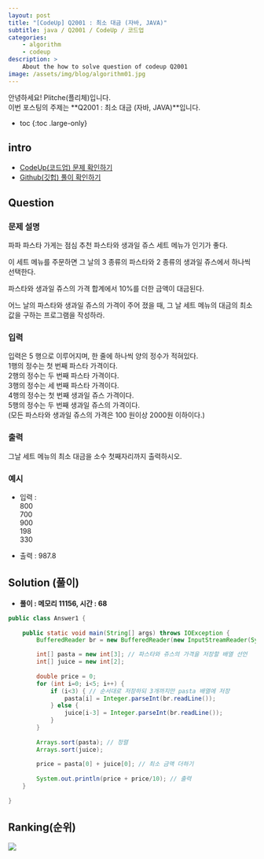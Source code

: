 ```yaml
---
layout: post
title: "[CodeUp] Q2001 : 최소 대금 (자바, JAVA)"
subtitle: java / Q2001 / CodeUp / 코드업
categories:
    - algorithm
    - codeup
description: >
    About the how to solve question of codeup Q2001
image: /assets/img/blog/algorithm01.jpg
---
```


안녕하세요! Plitche(플리체)입니다.  
이번 포스팅의 주제는 **Q2001 : 최소 대금 (자바, JAVA)**입니다.

* toc
{:toc .large-only}

## intro
* [CodeUp(코드업) 문제 확인하기](https://codeup.kr/problem.php?id=2001)  
* [Github(깃헙) 풀이 확인하기](https://github.com/plitche/CodeUp_Solution/tree/master/Q2001~Q2100/Q2001)  

## Question
### 문제 설명
파파 파스타 가게는 점심 추천 파스타와 생과일 쥬스 세트 메뉴가 인기가 좋다.  
  
이 세트 메뉴를 주문하면 그 날의 3 종류의 파스타와 2 종류의 생과일 쥬스에서 하나씩 선택한다.  
  
파스타와 생과일 쥬스의 가격 합계에서 10%를 더한 금액이 대금된다.  
  
어느 날의 파스타와 생과일 쥬스의 가격이 주어 졌을 때, 그 날 세트 메뉴의 대금의 최소값을 구하는 프로그램을 작성하라.  
  
### 입력
입력은 5 행으로 이루어지며, 한 줄에 하나씩 양의 정수가 적혀있다.  
1행의 정수는 첫 번째 파스타 가격이다.  
2행의 정수는 두 번째 파스타 가격이다.  
3행의 정수는 세 번째 파스타 가격이다.  
4행의 정수는 첫 번째 생과일 쥬스 가격이다.  
5행의 정수는 두 번째 생과일 쥬스의 가격이다.  
(모든 파스타와 생과일 쥬스의 가격은 100 원이상 2000원 이하이다.)  

### 출력
그날 세트 메뉴의 최소 대금을 소수 첫째자리까지 출력하시오.  
  
### 예시
* 입력 :  
800  
700  
900  
198  
330  
  
* 출력 : 987.8  
  
## Solution (풀이)
* **풀이 : 메모리 11156, 시간 : 68**  

```java
public class Answer1 {
	
	public static void main(String[] args) throws IOException {
        BufferedReader br = new BufferedReader(new InputStreamReader(System.in));

        int[] pasta = new int[3]; // 파스타와 쥬스의 가격을 저장할 배열 선언
        int[] juice = new int[2];
        
        double price = 0;
        for (int i=0; i<5; i++) {
        	if (i<3) { // 순서대로 저장하되 3개까지만 pasta 배열에 저장
        		pasta[i] = Integer.parseInt(br.readLine());
        	} else {
        		juice[i-3] = Integer.parseInt(br.readLine());
        	}
        }
        
        Arrays.sort(pasta); // 정렬
        Arrays.sort(juice);
        
        price = pasta[0] + juice[0]; // 최소 금액 더하기
        
        System.out.println(price + price/10); // 출력
	}
    	 
}
```  

## Ranking(순위)
![](/assets/post/codeup/Q2000~Q2999/20220118/03.JPG)  